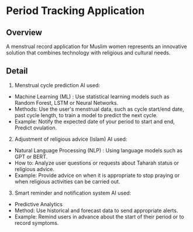 # Period Tracking Application

## Overview
A menstrual record application for Muslim women represents an innovative solution that combines technology with religious and cultural needs.

## Detail
1. Menstrual cycle prediction
AI used:
  - Machine Learning (ML) : Use statistical learning models such as Random Forest, LSTM or Neural Networks.
  - Methods: Use the user's menstrual data, such as cycle start/end date, past cycle length, to train a model to predict the next cycle.
  - Example: Notify the expected date of your period to start and end, Predict ovulation.

2. Adjustment of religious advice (Islam)
AI used:
  - Natural Language Processing (NLP) : Using language models such as GPT or BERT.
  - How to: Analyze user questions or requests about Taharah status or religious advice.
  - Example: Provide advice on when it is appropriate to stop praying or when religious activities can be carried out.

3. Smart reminder and notification system
AI used:
  - Predictive Analytics
  - Method: Use historical and forecast data to send appropriate alerts.
  - Example: Remind users in advance about the start of their period or to record symptoms.

